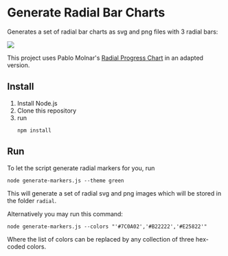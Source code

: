 # Generate Radial Bar Charts

Generates a set of radial bar charts as svg and png files with 3 radial bars:

<img src="https://geofy.de/blog/images/radial-example.png">


This project uses Pablo Molnar's [Radial Progress Chart](https://github.com/pablomolnar/radial-progress-chart)
in an adapted version.

## Install
1. Install Node.js
1. Clone this repository
1. run <pre><code>npm install</code></pre>

## Run
To let the script generate radial markers for you, run
<pre><code>node generate-markers.js --theme green</code></pre>
This will generate a set of radial svg and png images which will be stored in the folder <code>radial</code>.

Alternatively you may run this command: 
<pre><code>node generate-markers.js --colors "'#7C0A02','#B22222','#E25822'"</code></pre>
Where the list of colors can be replaced by any collection of three hex-coded colors. 
